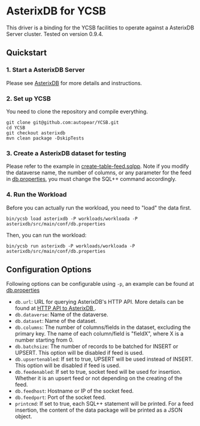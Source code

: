 <!--
Copyright (c) 2015-2016 YCSB contributors. All rights reserved.

Licensed under the Apache License, Version 2.0 (the "License"); you
may not use this file except in compliance with the License. You
may obtain a copy of the License at

http://www.apache.org/licenses/LICENSE-2.0

Unless required by applicable law or agreed to in writing, software
distributed under the License is distributed on an "AS IS" BASIS,
WITHOUT WARRANTIES OR CONDITIONS OF ANY KIND, either express or
implied. See the License for the specific language governing
permissions and limitations under the License. See accompanying
LICENSE file.
-->

# AsterixDB for YCSB
This driver is a binding for the YCSB facilities to operate against a AsterixDB Server cluster. Tested on version 0.9.4.

## Quickstart

### 1. Start a AsterixDB Server
Please see [AsterixDB](https://ci.apache.org/projects/asterixdb/index.html) for more details and instructions.

### 2. Set up YCSB
You need to clone the repository and compile everything.

```
git clone git@github.com:autopear/YCSB.git
cd YCSB
git checkout asterixdb
mvn clean package -DskipTests
```

### 3. Create a AsterixDB dataset for testing
Please refer to the example in [create-table-feed.sqlpp](src/main/conf/create-table-feed.sqlpp). Note if you modify the dataverse name, the number of columns, or any parameter for the feed in [db.properties](src/main/conf/db.properties), you must change the SQL++ command accordingly.

### 4. Run the Workload
Before you can actually run the workload, you need to "load" the data first.

```
bin/ycsb load asterixdb -P workloads/workloada -P asterixdb/src/main/conf/db.properties
```

Then, you can run the workload:

```
bin/ycsb run asterixdb -P workloads/workloada -P asterixdb/src/main/conf/db.properties
```

## Configuration Options
Following options can be configurable using `-p`, an example can be found at [db.properties](src/main/conf/db.properties)

* `db.url`: URL for querying AsterixDB's HTTP API. More details can be found at [HTTP API to AsterixDB
](https://ci.apache.org/projects/asterixdb/api.html).
* `db.dataverse`: Name of the dataverse.
* `db.dataset`: Name of the dataset.
* `db.columns`: The number of columns/fields in the dataset, excluding the primary key. The name of each column/field is "fieldX", where X is a number starting from 0.
* `db.batchsize`: The number of records to be batched for INSERT or UPSERT. This option will be disabled if feed is used.
* `db.upsertenabled`: If set to true, UPSERT will be used instead of INSERT. This option will be disabled if feed is used.
* `db.feedenabled`: If set to true, socket feed will be used for insertion. Whether it is an upsert feed or not depending on the creating of the feed.
* `db.feedhost`: Hostname or IP of the socket feed.
* `db.feedport`: Port of the socket feed.
* `printcmd`: If set to true, each SQL++ statement will be printed. For a feed insertion, the content of the data package will be printed as a JSON object.
